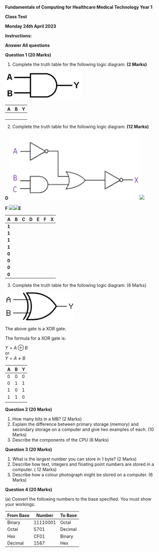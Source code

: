 ﻿**Fundamentals of Computing for Healthcare Medical Technology Year 1** 

**Class Test** 

**Monday 24th April 2023** 

**Instructions:** 

**Answer All questions** 

**Question 1  (20 Marks)** 

1) Complete the truth table for the following logic diagram:  **(2 Marks)** 

![](Aspose.Words.bc4ebb38-c55f-4588-8055-eb8d8ed74a6b.001.png)



| **A** | **B** | **Y** |
|-------|-------|-------|
|       |       |       |
|       |       |       |
|       |       |       |
|       |       |       |
2) Complete the truth table for the following logic diagram:  **(12 Marks)** 

**D ![](Aspose.Words.bc4ebb38-c55f-4588-8055-eb8d8ed74a6b.002.png)![](Aspose.Words.bc4ebb38-c55f-4588-8055-eb8d8ed74a6b.003.png)**

**F ![](Aspose.Words.bc4ebb38-c55f-4588-8055-eb8d8ed74a6b.004.png)![](Aspose.Words.bc4ebb38-c55f-4588-8055-eb8d8ed74a6b.005.png)E** 



| **A** | **B** | **C** | **D** | **E** | **F** | **X** |
|-------|-------|-------|-------|-------|-------|-------|
| **1** |       |       |       |       |       |       |
| **1** |       |       |       |       |       |       |
| **1** |       |       |       |       |       |       |
| **1** |       |       |       |       |       |       |
| **0** |       |       |       |       |       |       |
| **0** |       |       |       |       |       |       |
| **0** |       |       |       |       |       |       |
| **0** |       |       |       |       |       |       |
3) Complete the truth table for the following logic diagram:  (6 Marks)  

![](Aspose.Words.bc4ebb38-c55f-4588-8055-eb8d8ed74a6b.006.png)

The above gate is a XOR gate.

The formula for a XOR gate is:

$Y = A \oplus B$  
or  
$Y = A \neq B$

| **A** | **B** | **Y** |
|-------|-------|-------|
| 0     | 0     | 0     |
| 0     | 1     | 1     |
| 1     | 0     | 1     |
| 1     | 1     | 0     |
|       |       |       |

**Question 2  (20 Marks)** 

1) How many bits in a MB?  (2 Marks)  
2) Explain the difference between primary storage (memory) and secondary storage on a computer and give two examples of each.    (10 Marks) 
3) Describe the components of the CPU  (8 Marks) 

**Question 3  (20 Marks)** 

1) What is the largest number you can store in 1 byte?  (2 Marks)  
1) Describe how text, integers and floating point numbers are stored in a computer. ( 12 Marks)  
1) Describe how a colour photograph might be stored on a computer.   (6 Marks) 

**Question 4  (20 Marks)** 

(a)  Convert the following numbers to the base specified. You must show your workings:  



| **From Base** | **Number** | **To Base** |
|---------------|------------|-------------|
| Binary        | 11110001   | Octal       |
| Octal         | 5701       | Decimal     |
| Hex           | CF01       | Binary      |
| Decimal       | 1587       | Hex         |

